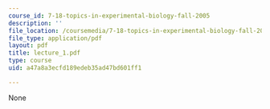 ```yaml
---
course_id: 7-18-topics-in-experimental-biology-fall-2005
description: ''
file_location: /coursemedia/7-18-topics-in-experimental-biology-fall-2005/a47a8a3ecfd189edeb35ad47bd601ff1_lecture_1.pdf
file_type: application/pdf
layout: pdf
title: lecture_1.pdf
type: course
uid: a47a8a3ecfd189edeb35ad47bd601ff1

---
```

None